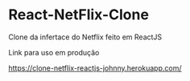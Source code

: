# React-NetFlix-Clone
Clone da infertace do Netflix feito em ReactJS

Link para uso em produção 

https://clone-netflix-reactjs-johnny.herokuapp.com/
